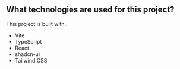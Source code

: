 



## What technologies are used for this project?

This project is built with .

- Vite
- TypeScript
- React
- shadcn-ui
- Tailwind CSS


